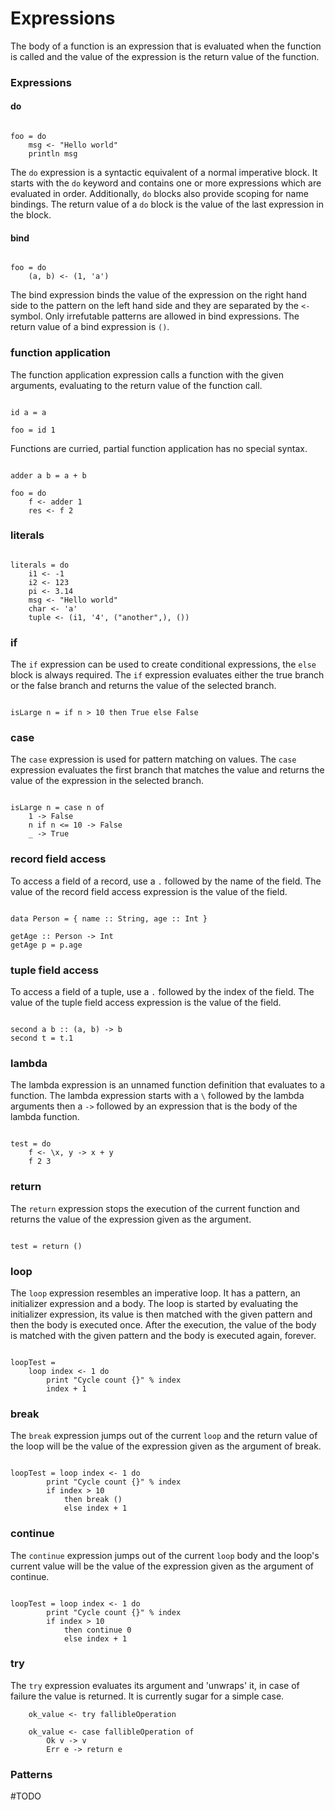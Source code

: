 # Expressions

The body of a function is an expression that is evaluated when the function is called and the value of the expression is the return value of the function.

### Expressions

#### do

```Siko

foo = do
    msg <- "Hello world"
    println msg

```

The `do` expression is a syntactic equivalent of a normal imperative block. It starts with the `do` keyword and contains one or more expressions which are evaluated in order. Additionally, `do` blocks also provide scoping for name bindings. The return value of a `do` block is the value of the last expression in the block.

#### bind

```Siko

foo = do
    (a, b) <- (1, 'a')

```

The bind expression binds the value of the expression on the right hand side to the pattern on the left hand side and they are separated by the `<-` symbol. Only irrefutable patterns are allowed in bind expressions. The return value of a bind expression is `()`.

### function application

The function application expression calls a function with the given arguments, evaluating to the return value of the function call.

```Siko

id a = a

foo = id 1

```

Functions are curried, partial function application has no special syntax.

```Siko

adder a b = a + b

foo = do
    f <- adder 1
    res <- f 2

```

### literals

```Siko

literals = do
    i1 <- -1
    i2 <- 123
    pi <- 3.14
    msg <- "Hello world"
    char <- 'a'
    tuple <- (i1, '4', ("another",), ())

```

### if

The `if` expression can be used to create conditional expressions, the `else` block is always required. The `if` expression evaluates either the true branch or the false branch and returns the value of the selected branch.

```Siko

isLarge n = if n > 10 then True else False

```

### case

The `case` expression is used for pattern matching on values. The `case` expression evaluates the first branch that matches the value and returns the value of the expression in the selected branch.

```Siko

isLarge n = case n of
    1 -> False
    n if n <= 10 -> False
    _ -> True

```

### record field access

To access a field of a record, use a `.` followed by the name of the field. The value of the record field access expression is the value of the field.

```Siko

data Person = { name :: String, age :: Int }

getAge :: Person -> Int
getAge p = p.age

```

### tuple field access

To access a field of a tuple, use a `.` followed by the index of the field. The value of the tuple field access expression is the value of the field.


```Siko

second a b :: (a, b) -> b
second t = t.1

```

### lambda

The lambda expression is an unnamed function definition that evaluates to a function. The lambda expression starts with a `\` followed by the
lambda arguments then a `->` followed by an expression that is the body of the lambda function.

```Siko

test = do
    f <- \x, y -> x + y
    f 2 3

```

### return

The `return` expression stops the execution of the current function and returns the value of the expression given as the argument.

```Siko

test = return ()

```

### loop

The `loop` expression resembles an imperative loop. It has a pattern, an initializer expression and a body.
The loop is started by evaluating the initializer expression, its value is then matched with the given pattern and then the body is executed once. After the execution, the value of the body is matched with the given pattern and the body is executed again, forever.

```Siko

loopTest =
    loop index <- 1 do
        print "Cycle count {}" % index
        index + 1
```

### break

The `break` expression jumps out of the current `loop` and the return value of the loop will be the value of the expression given as the argument of break.

```Siko

loopTest = loop index <- 1 do
        print "Cycle count {}" % index
        if index > 10
            then break ()
            else index + 1
```

### continue

The `continue` expression jumps out of the current `loop` body and the loop's current value will be the value of the expression given as the argument of continue.

```Siko

loopTest = loop index <- 1 do
        print "Cycle count {}" % index
        if index > 10
            then continue 0
            else index + 1
```

### try

The `try` expression evaluates its argument and 'unwraps' it, in case of failure the value is returned. It is currently sugar for a simple case.

```
    ok_value <- try fallibleOperation

    ok_value <- case fallibleOperation of
        Ok v -> v
        Err e -> return e
```

### Patterns

#TODO
